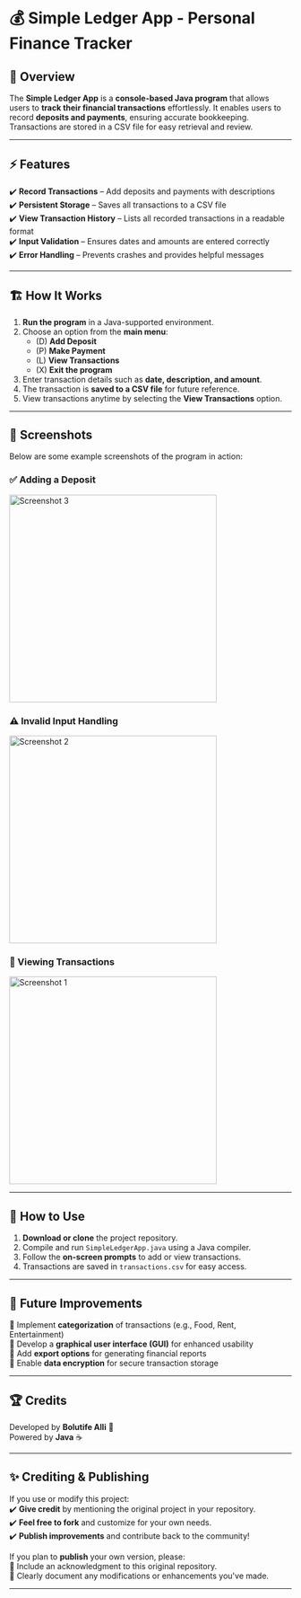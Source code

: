 # 💰 Simple Ledger App - Personal Finance Tracker  

## 📌 Overview  
The **Simple Ledger App** is a **console-based Java program** that allows users to **track their financial transactions** effortlessly. It enables users to record **deposits and payments**, ensuring accurate bookkeeping. Transactions are stored in a CSV file for easy retrieval and review.  

---  

## ⚡ Features  
✔️ **Record Transactions** – Add deposits and payments with descriptions  
✔️ **Persistent Storage** – Saves all transactions to a CSV file  
✔️ **View Transaction History** – Lists all recorded transactions in a readable format  
✔️ **Input Validation** – Ensures dates and amounts are entered correctly  
✔️ **Error Handling** – Prevents crashes and provides helpful messages  

---  

## 🏗️ How It Works  
1. **Run the program** in a Java-supported environment.  
2. Choose an option from the **main menu**:  
   - (D) **Add Deposit**  
   - (P) **Make Payment**  
   - (L) **View Transactions**  
   - (X) **Exit the program**  
3. Enter transaction details such as **date, description, and amount**.  
4. The transaction is **saved to a CSV file** for future reference.  
5. View transactions anytime by selecting the **View Transactions** option.  

---  

## 📸 Screenshots  
Below are some example screenshots of the program in action:  

### ✅ Adding a Deposit  

<img src="https://github.com/user-attachments/assets/7248352e-faf5-4775-8186-9ccfcbbc731e" alt="Screenshot 3" width="370">


### ⚠️ Invalid Input Handling  
  <img src="https://github.com/user-attachments/assets/e385b6b7-dd15-47ae-aa6b-7453b0449703" alt="Screenshot 2" width="370">

### 📜 Viewing Transactions  
  <img src="https://github.com/user-attachments/assets/426e470b-cec5-419c-8e9d-fdb31e5d9340" alt="Screenshot 1" width="370">

---  

## 🚀 How to Use  
1. **Download or clone** the project repository.  
2. Compile and run `SimpleLedgerApp.java` using a Java compiler.  
3. Follow the **on-screen prompts** to add or view transactions.  
4. Transactions are saved in `transactions.csv` for easy access.  

---  

## 🎯 Future Improvements  
🔹 Implement **categorization** of transactions (e.g., Food, Rent, Entertainment)  
🔹 Develop a **graphical user interface (GUI)** for enhanced usability  
🔹 Add **export options** for generating financial reports  
🔹 Enable **data encryption** for secure transaction storage  

---  

## 🏆 Credits  
Developed by **Bolutife Alli** 🚀  
Powered by **Java** ☕  

---

## ✨ Crediting & Publishing

If you use or modify this project:  
✔️ **Give credit** by mentioning the original project in your repository.  
✔️ **Feel free to fork** and customize for your own needs.  
✔️ **Publish improvements** and contribute back to the community!  

If you plan to **publish** your own version, please:  
📌 Include an acknowledgment to this original repository.  
📌 Clearly document any modifications or enhancements you've made.  

---

